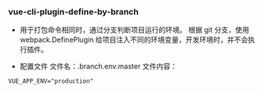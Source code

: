 ### vue-cli-plugin-define-by-branch

 - 用于打包命令相同时，通过分支判断项目运行的环境。
根据 git 分支，使用 webpack.DefinePlugin 给项目注入不同的环境变量，开发环境时，并不会执行插件。

 
- 配置文件
 文件名：.branch.env.master
 文件内容：
 ```
 VUE_APP_ENV="production"
 ```
 